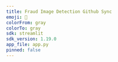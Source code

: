 ```yaml
---
title: Fraud Image Detection Github Sync
emoji: 🐠
colorFrom: gray
colorTo: gray
sdk: streamlit
sdk_version: 1.19.0
app_file: app.py
pinned: false
---
```

